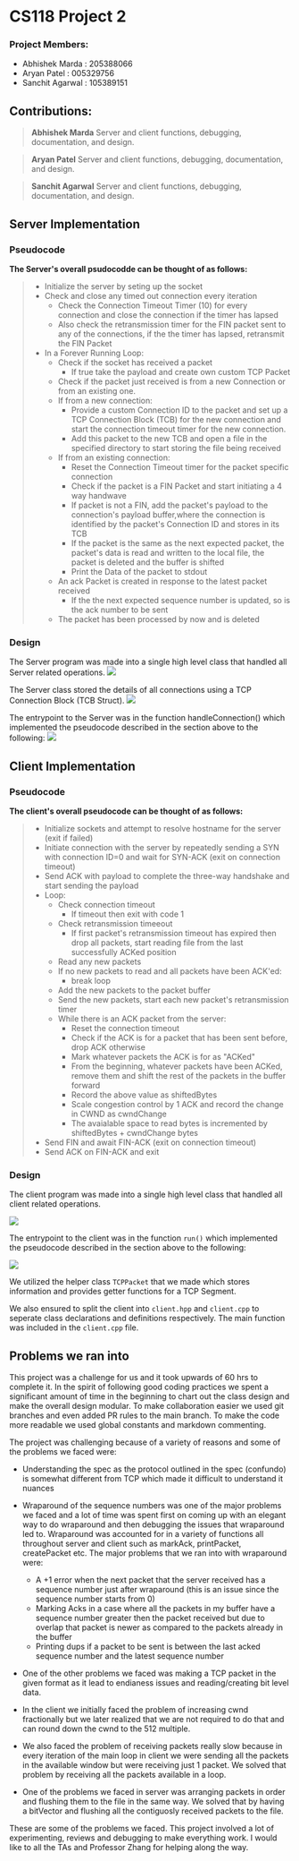 # CS118 Project 2

### **Project Members:** 
* Abhishek Marda : 205388066
* Aryan Patel : 005329756 
* Sanchit Agarwal : 105389151 


## **Contributions:**
> **Abhishek Marda**
Server and client functions, debugging, documentation, and design.

> **Aryan Patel**
Server and client functions, debugging, documentation, and design.

> **Sanchit Agarwal**
Server and client functions, debugging, documentation, and design. 

## **Server Implementation**
### **Pseudocode**
**The Server's overall psudocodde can be thought of as follows:**
> * Initialize the server by seting up the socket 
> * Check and close any timed out connection every iteration
>     * Check the Connection Timeout Timer (10) for every connection and close  the connection if the timer has lapsed
>     * Also check the retransmission timer for the FIN packet sent to any of the connections, if the the timer has lapsed, retransmit the FIN Packet
> * In a Forever Running Loop:
>     * Check if the socket has received a packet
>         * If true take the payload and create own custom TCP Packet
>     * Check if the packet just received is from a new Connection or from an existing one.
>     * If from a new connection:
>         * Provide a custom Connection ID to the packet and set up a TCP Connection Block (TCB) for the new connection and start the connection timeout timer for the new connection.
>         * Add this packet to the new TCB and open a file in the specified directory to start storing the file being received
>     * If from an existing connection:
>         * Reset the Connection Timeout timer for the packet specific connection
>         * Check if the packet is a FIN Packet and start initiating a 4 way handwave
>         * If packet is not a FIN, add the packet's payload to the connection's payload buffer,where the connection is identified by the packet's Connection ID and stores in its TCB
>         * If the packet is the same as the next expected packet, the packet's data is read and written to the local file, the packet is deleted and the buffer is shifted
>         * Print the Data of the packet to stdout
>     * An ack Packet is created in response to the latest packet received
>         * If the the next expected sequence number is updated, so is the ack number to be sent
>     * The packet has been processed by now and is deleted

### **Design**
The Server program was made into a single high level class that handled all Server related operations.
![](https://codimd.s3.shivering-isles.com/demo/uploads/d5c47b5a5cbec5190d24e5a3d.png)

The Server class stored the details of all connections using a TCP Connection Block (TCB Struct).
![](https://codimd.s3.shivering-isles.com/demo/uploads/d5c47b5a5cbec5190d24e5a3e.png)

The entrypoint to the Server was in the function handleConnection() which implemented the pseudocode described in the section above to the following:
![](https://codimd.s3.shivering-isles.com/demo/uploads/d5c47b5a5cbec5190d24e5a43.png)



## **Client Implementation**
### **Pseudocode**

**The client's overall pseudocode can be thought of as follows:**

> * Initialize sockets and attempt to resolve hostname for the server (exit if failed)
> * Initiate connection with the server by repeatedly sending a SYN with connection ID=0 and wait for SYN-ACK (exit on connection timeout)
> * Send ACK with payload to complete the three-way handshake and start sending the payload
> * Loop: 
>     * Check connection timeout
>         * If timeout then exit with code 1
>     * Check retransmission timeeout
>         * If first packet's retransmission timeout has expired then drop all packets, start reading file from the last successfully ACKed position
>     * Read any new packets
>     * If no new packets to read and all packets have been ACK'ed:
>         * break loop
>     * Add the new packets to the packet buffer 
>     * Send the new packets, start each new packet's retransmission timer
>     * While there is an ACK packet from the server:
>         * Reset the connection timeout
>         * Check if the ACK is for a packet that has been sent before, drop ACK otherwise
>         * Mark whatever packets the ACK is for as "ACKed"
>         * From the beginning, whatever packets have been ACKed, remove them and shift the rest of the packets in the buffer forward
>         * Record the above value as shiftedBytes
>         * Scale congestion control by 1 ACK and record the change in CWND as cwndChange
>         * The avaialable space to read bytes is incremented by shiftedBytes + cwndChange bytes
> * Send FIN and await FIN-ACK (exit on connection timeout)
> * Send ACK on FIN-ACK and exit


### **Design**

The client program was made into a single high level class that handled all client related operations.

<a href="https://ibb.co/KmLSrKf"><img src="https://i.ibb.co/XV3MCYK/Screen-Shot-2022-03-06-at-3-34-57-PM.png" border="0"></a>

The entrypoint to the client was in the function `run()` which implemented the pseudocode described in the section above to the following:

<a href="https://ibb.co/vmpc138"><img src="https://i.ibb.co/P4Krxc8/Screen-Shot-2022-03-06-at-3-40-27-PM.png"></a>

We utilized the helper class `TCPPacket` that we made which stores information and provides getter functions for a TCP Segment.

We also ensured to split the client into `client.hpp` and `client.cpp` to seperate class declarations and definitions respectively. The main function was included in the `client.cpp` file.

## **Problems we ran into**

This project was a challenge for us and it took upwards of 60 hrs to complete it. In the spirit of following good coding practices we spent a significant amount of time in the beginning to chart out the class design and make the overall design modular. To make collaboration easier we used git branches and even added PR rules to the main branch. To make the code more readable we used global constants and markdown commenting.

The project was challenging because of a variety of reasons and some of the problems we faced were: 
* Understanding the spec as the protocol outlined in the spec (confundo) is somewhat different from TCP which made it difficult to understand it nuances
* Wraparound of the sequence numbers was one of the major problems we faced and a lot of time was spent first on coming up with an elegant way to do wraparound and then debugging the issues that wraparound led to. Wraparound was accounted for in a variety of functions all throughout server and client such as markAck, printPacket, createPacket etc. The major problems that we ran into with wraparound were:
    * A +1 error when the next packet that the server received has a sequence number just after wraparound (this is an issue since the sequence number starts from 0)
    * Marking Acks in a case where all the packets in my buffer have a sequence number greater then the packet received but due to overlap that packet is newer as compared to the packets already in the buffer 
    * Printing dups if a packet to be sent is between the last acked sequence number and the latest sequence number 

* One of the other problems we faced was making a TCP packet in the given format as it lead to endianess issues and reading/creating bit level data.
* In the client we initially faced the problem of increasing cwnd fractionally but we later realized that we are not required to do that and can round down the cwnd to the 512 multiple. 
* We also faced the problem of receiving packets really slow because in every iteration of the main loop in client we were sending all the packets in the available window but were receiving just 1 packet. We solved that problem by receiving all the packets available in a loop. 
* One of the problems we faced in server was arranging packets in order and flushing them to the file in the same way. We solved that by having a bitVector and flushing all the contiguosly received packets to the file. 

These are some of the problems we faced. This project involved a lot of experimenting, reviews and debugging to make everything work. I would like to all the TAs and Professor Zhang for helping along the way. 